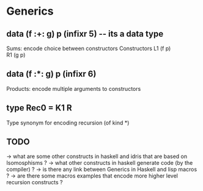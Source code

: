 
# Generics


## data (f :+: g) p (infixr 5) -- its a data type 
Sums: encode choice between constructors
Constructors
L1 (f p)	 
R1 (g p)	 

## data (f :*: g) p (infixr 6)
Products: encode multiple arguments to constructors 

## type Rec0 = K1 R 
Type synonym for encoding recursion (of kind *) 



## TODO 
-> what are some other constructs in haskell and idris that are based on Isomosphisms ? 
-> what other constructs in haskell generate code (by the compiler) ? 
-> is there any link between Generics in Haskell and lisp macros ? 
-> are there some macros examples that encode more higher level recursion constructs ? 
   
